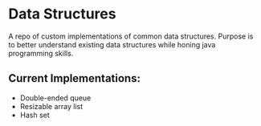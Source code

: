 # Data Structures

A repo of custom implementations of common data structures.
Purpose is to better understand existing data structures while honing java programming skills. 

## Current Implementations:
- Double-ended queue
- Resizable array list
- Hash set
